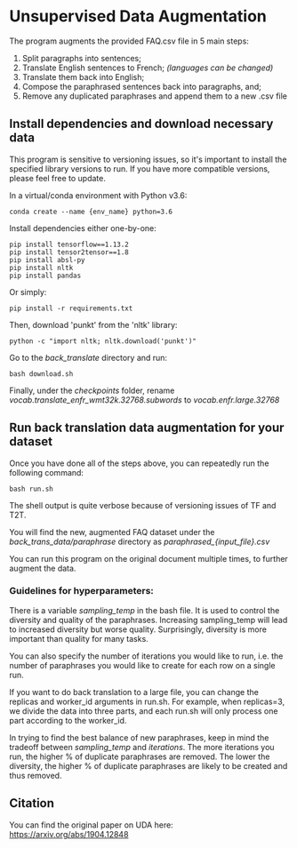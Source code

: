 # Unsupervised Data Augmentation

The program augments the provided FAQ.csv file in 5 main steps:
1) Split paragraphs into sentences; 
2) Translate English sentences to French; *(languages can be changed)*
3) Translate them back into English; 
4) Compose the paraphrased sentences back into paragraphs, and;  
5) Remove any duplicated paraphrases and append them to a new .csv file 

## Install dependencies and download necessary data
This program is sensitive to versioning issues, so it's important to install the specified
library versions to run.  If you have more compatible versions, please feel free to update.

In a virtual/conda environment with Python v3.6:

```shell
conda create --name {env_name} python=3.6
```

Install dependencies either one-by-one:

```shell
pip install tensorflow==1.13.2
pip install tensor2tensor==1.8
pip install absl-py
pip install nltk
pip install pandas
```

Or simply:

```shell
pip install -r requirements.txt
```

Then, download 'punkt' from the 'nltk' library:

```shell
python -c "import nltk; nltk.download('punkt')"
```

Go to the *back_translate* directory and run:

```shell
bash download.sh
```

Finally, under the *checkpoints* folder, rename *vocab.translate_enfr_wmt32k.32768.subwords* 
to *vocab.enfr.large.32768*

## Run back translation data augmentation for your dataset

 Once you have done all of the steps above, you can repeatedly run the following command:

```shell
bash run.sh
```

The shell output is quite verbose because of versioning issues of TF and T2T.

You will find the new, augmented FAQ dataset under the *back_trans_data/paraphrase* 
directory as *paraphrased_{input_file}.csv*

You can run this program on the original document multiple times, to further augment
the data.

### Guidelines for hyperparameters:

There is a variable *sampling_temp* in the bash file. It is used to control the
diversity and quality of the paraphrases. Increasing sampling_temp will lead to
increased diversity but worse quality. Surprisingly, diversity is more important
than quality for many tasks.

You can also specify the number of iterations you would like to run, i.e. the 
number of paraphrases you would like to create for each row on a single run.

If you want to do back translation to a large file, you can change the replicas
and worker_id arguments in run.sh. For example, when replicas=3, we divide the
data into three parts, and each run.sh will only process one part according to
the worker_id.

In trying to find the best balance of new paraphrases, keep in mind the tradeoff 
between *sampling_temp* and *iterations*.  The more iterations you run, the higher 
% of duplicate paraphrases are removed.  The lower the diversity, the higher % of 
duplicate paraphrases are likely to be created and thus removed.


## Citation

You can find the original paper on UDA here: https://arxiv.org/abs/1904.12848
